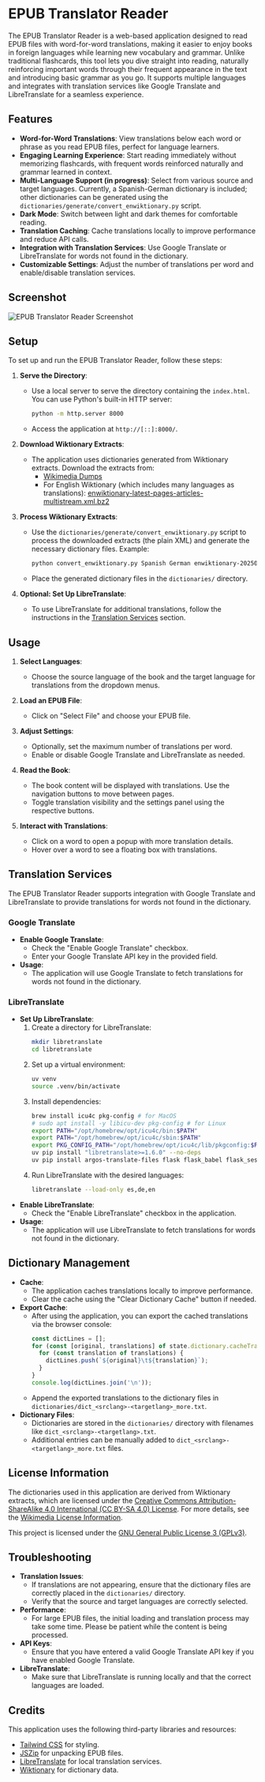 # EPUB Translator Reader

The EPUB Translator Reader is a web-based application designed to read EPUB files with word-for-word translations, making it easier to enjoy books in foreign languages while learning new vocabulary and grammar. Unlike traditional flashcards, this tool lets you dive straight into reading, naturally reinforcing important words through their frequent appearance in the text and introducing basic grammar as you go. It supports multiple languages and integrates with translation services like Google Translate and LibreTranslate for a seamless experience.

## Features

- **Word-for-Word Translations**: View translations below each word or phrase as you read EPUB files, perfect for language learners.
- **Engaging Learning Experience**: Start reading immediately without memorizing flashcards, with frequent words reinforced naturally and grammar learned in context.
- **Multi-Language Support (in progress)**: Select from various source and target languages. Currently, a Spanish-German dictionary is included; other dictionaries can be generated using the `dictionaries/generate/convert_enwiktionary.py` script.
- **Dark Mode**: Switch between light and dark themes for comfortable reading.
- **Translation Caching**: Cache translations locally to improve performance and reduce API calls.
- **Integration with Translation Services**: Use Google Translate or LibreTranslate for words not found in the dictionary.
- **Customizable Settings**: Adjust the number of translations per word and enable/disable translation services.

## Screenshot

![EPUB Translator Reader Screenshot](screenshot.png)

## Setup

To set up and run the EPUB Translator Reader, follow these steps:

1. **Serve the Directory**:
   - Use a local server to serve the directory containing the `index.html`. You can use Python's built-in HTTP server:
     ```bash
     python -m http.server 8000
     ```
   - Access the application at `http://[::]:8000/`.

2. **Download Wiktionary Extracts**:
   - The application uses dictionaries generated from Wiktionary extracts. Download the extracts from:
     - [Wikimedia Dumps](https://dumps.wikimedia.org/)
     - For English Wiktionary (which includes many languages as translations): [enwiktionary-latest-pages-articles-multistream.xml.bz2](https://dumps.wikimedia.org/enwiktionary/latest/enwiktionary-latest-pages-articles-multistream.xml.bz2)

3. **Process Wiktionary Extracts**:
   - Use the `dictionaries/generate/convert_enwiktionary.py` script to process the downloaded extracts (the plain XML) and generate the necessary dictionary files.
     Example:
     ```bash
     python convert_enwiktionary.py Spanish German enwiktionary-20250420-pages-articles-multistream.xml dict_es-de.txt
     ```
   - Place the generated dictionary files in the `dictionaries/` directory.

4. **Optional: Set Up LibreTranslate**:
   - To use LibreTranslate for additional translations, follow the instructions in the [Translation Services](#translation-services) section.

## Usage

1. **Select Languages**:
   - Choose the source language of the book and the target language for translations from the dropdown menus.

2. **Load an EPUB File**:
   - Click on "Select File" and choose your EPUB file.

3. **Adjust Settings**:
   - Optionally, set the maximum number of translations per word.
   - Enable or disable Google Translate and LibreTranslate as needed.

4. **Read the Book**:
   - The book content will be displayed with translations. Use the navigation buttons to move between pages.
   - Toggle translation visibility and the settings panel using the respective buttons.

5. **Interact with Translations**:
   - Click on a word to open a popup with more translation details.
   - Hover over a word to see a floating box with translations.

## Translation Services

The EPUB Translator Reader supports integration with Google Translate and LibreTranslate to provide translations for words not found in the dictionary.

### Google Translate

- **Enable Google Translate**:
  - Check the "Enable Google Translate" checkbox.
  - Enter your Google Translate API key in the provided field.
- **Usage**:
  - The application will use Google Translate to fetch translations for words not found in the dictionary.

### LibreTranslate

- **Set Up LibreTranslate**:
  1. Create a directory for LibreTranslate:
     ```bash
     mkdir libretranslate
     cd libretranslate
     ```
  2. Set up a virtual environment:
     ```bash
     uv venv
     source .venv/bin/activate
     ```
  3. Install dependencies:
     ```bash
     brew install icu4c pkg-config # for MacOS
     # sudo apt install -y libicu-dev pkg-config # for Linux
     export PATH="/opt/homebrew/opt/icu4c/bin:$PATH"
     export PATH="/opt/homebrew/opt/icu4c/sbin:$PATH"
     export PKG_CONFIG_PATH="/opt/homebrew/opt/icu4c/lib/pkgconfig:$PKG_CONFIG_PATH"
     uv pip install "libretranslate>=1.6.0" --no-deps
     uv pip install argos-translate-files flask flask_babel flask_session flask_swagger flask_swagger_ui redis apscheduler langdetect lexilang expiringdict waitress
     ```
  4. Run LibreTranslate with the desired languages:
     ```bash
     libretranslate --load-only es,de,en
     ```
- **Enable LibreTranslate**:
  - Check the "Enable LibreTranslate" checkbox in the application.
- **Usage**:
  - The application will use LibreTranslate to fetch translations for words not found in the dictionary.

## Dictionary Management

- **Cache**:
  - The application caches translations locally to improve performance.
  - Clear the cache using the "Clear Dictionary Cache" button if needed.
- **Export Cache**:
  - After using the application, you can export the cached translations via the browser console:
    ```javascript
    const dictLines = [];
    for (const [original, translations] of state.dictionary.cacheTranslations) {
      for (const translation of translations) {
        dictLines.push(`${original}\t${translation}`);
      }
    }
    console.log(dictLines.join('\n'));
    ```
  - Append the exported translations to the dictionary files in `dictionaries/dict_<srclang>-<targetlang>_more.txt`.
- **Dictionary Files**:
  - Dictionaries are stored in the `dictionaries/` directory with filenames like `dict_<srclang>-<targetlang>.txt`.
  - Additional entries can be manually added to `dict_<srclang>-<targetlang>_more.txt` files.

## License Information

The dictionaries used in this application are derived from Wiktionary extracts, which are licensed under the [Creative Commons Attribution-ShareAlike 4.0 International (CC BY-SA 4.0) License](https://creativecommons.org/licenses/by-sa/4.0/). For more details, see the [Wikimedia License Information](https://dumps.wikimedia.org/legal.html).

This project is licensed under the [GNU General Public License 3 (GPLv3)](https://www.gnu.org/licenses/gpl-3.0.de.html).

## Troubleshooting

- **Translation Issues**:
  - If translations are not appearing, ensure that the dictionary files are correctly placed in the `dictionaries/` directory.
  - Verify that the source and target languages are correctly selected.
- **Performance**:
  - For large EPUB files, the initial loading and translation process may take some time. Please be patient while the content is being processed.
- **API Keys**:
  - Ensure that you have entered a valid Google Translate API key if you have enabled Google Translate.
- **LibreTranslate**:
  - Make sure that LibreTranslate is running locally and that the correct languages are loaded.

## Credits

This application uses the following third-party libraries and resources:
- [Tailwind CSS](https://tailwindcss.com) for styling.
- [JSZip](http://stuartk.com/jszip) for unpacking EPUB files.
- [LibreTranslate](https://github.com/LibreTranslate/LibreTranslate) for local translation services.
- [Wiktionary](https://en.wiktionary.org) for dictionary data.
